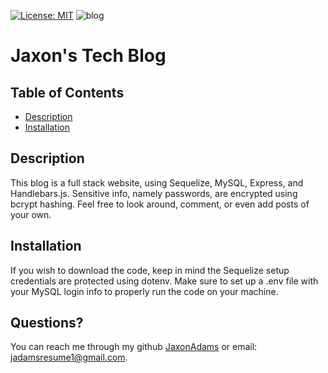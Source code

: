 
[![License: MIT](https://img.shields.io/badge/License-MIT-yellow.svg)](https://opensource.org/licenses/MIT)
![blog](https://user-images.githubusercontent.com/96997462/163597690-3d1b5bb8-6352-4e48-a913-a48d9483a419.JPG)
# Jaxon's Tech Blog
## Table of Contents
 - [Description](#description)
 - [Installation](#installation)





## Description
This blog is a full stack website, using Sequelize, MySQL, Express, and Handlebars.js. Sensitive info, namely passwords, are encrypted using bcrypt hashing. Feel free to look around, comment, or even add posts of your own.
    

## Installation
If you wish to download the code, keep in mind the Sequelize setup credentials are protected using dotenv. Make sure to set up a .env file with your MySQL login info to properly run the code on your machine.
    




## Questions?
You can reach me through my github [JaxonAdams](https://github.com/JaxonAdams) or email: jadamsresume1@gmail.com.
